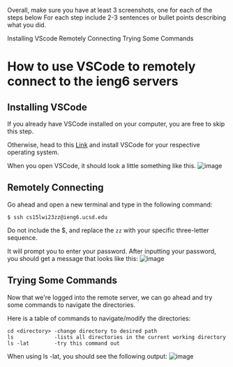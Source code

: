 

Overall, make sure you have at least 3 screenshots, one for each of the steps below
For each step include 2-3 sentences or bullet points describing what you did. 


Installing VScode
Remotely Connecting
Trying Some Commands

# How to use VSCode to remotely connect to the ieng6 servers

## Installing VSCode
If you already have VSCode installed on your computer, you are free to skip this step.

Otherwise, head to this [Link](https://code.visualstudio.com/) and install VSCode
for your respective operating system. 

When you open VSCode, it should look a little something like this.
![image](https://user-images.githubusercontent.com/97487846/211931263-38efbb30-962b-43f9-98d2-a2b7a18b08ca.png)


## Remotely Connecting

Go ahead and open a new terminal and type in the following command:

`$ ssh cs15lwi23zz@ieng6.ucsd.edu`

Do not include the $, and replace the `zz` with your specific three-letter sequence.

It will prompt you to enter your password.
After inputting your password, you should get a message that looks like this:
![image](https://user-images.githubusercontent.com/97487846/211931213-1fbfb647-7545-4104-9af3-fb997c15a6e7.png)

## Trying Some Commands
Now that we're logged into the remote server, we can go ahead and try some commands to navigate the directories.

Here is a table of commands to navigate/modify the directories:
```
cd <directory> -change directory to desired path
ls             -lists all directories in the current working directory
ls -lat        -try this command out
```
When using ls -lat, you should see the following output:
![image](https://user-images.githubusercontent.com/97487846/211931126-0f7c1b43-525b-4991-ba7a-1a67ad64aa2e.png)
